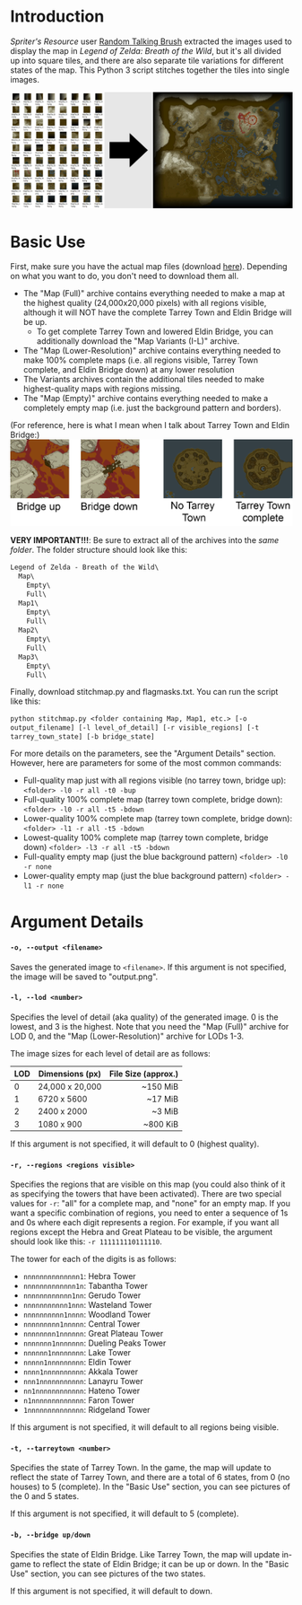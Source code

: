 # Introduction
_Spriter's Resource_ user [Random Talking Brush](https://www.spriters-resource.com/submitter/Random+Talking+Bush/)
extracted the images used to display the map in _Legend of Zelda: Breath of the Wild_, but it's all divided up
into square tiles, and there are also separate tile variations for different states of the map. 
This Python 3 script stitches together the tiles into single images.

![Map Stitcher](readmeimages/botw.jpg)

# Basic Use
First, make sure you have the actual map files (download [here](https://www.spriters-resource.com/wii_u/thelegendofzeldabreathofthewild/)).
Depending on what you want to do, you don't need to download them all.
 * The "Map (Full)" archive contains everything needed to make a map at the highest quality (24,000x20,000 pixels) with all regions visible, although it will NOT have the complete Tarrey Town and Eldin Bridge will be up.
    - To get complete Tarrey Town and lowered Eldin Bridge, you can additionally download the "Map Variants (I-L)" archive.
 * The "Map (Lower-Resolution)" archive contains everything needed to make 100% complete maps 
   (i.e. all regions visible, Tarrey Town complete, and Eldin Bridge down) at any lower resolution
 * The Variants archives contain the additional tiles needed to make highest-quality maps with regions missing.
 * The "Map (Empty)" archive contains everything needed to make
   a completely empty map (i.e. just the background pattern and borders).

(For reference, here is what I mean when I talk about Tarrey Town and Eldin Bridge:)
<img src="readmeimages/diffs.png" width="600">
 
**VERY IMPORTANT!!!**: Be sure to extract all of the archives into the _same folder_. The folder structure should look like this:
```
Legend of Zelda - Breath of the Wild\
  Map\
    Empty\
    Full\
  Map1\
    Empty\
    Full\
  Map2\
    Empty\
    Full\
  Map3\
    Empty\
    Full\
```
 
Finally, download stitchmap.py and flagmasks.txt. You can run the script like this:
```
python stitchmap.py <folder containing Map, Map1, etc.> [-o output_filename] [-l level_of_detail] [-r visible_regions] [-t tarrey_town_state] [-b bridge_state]
```
For more details on the parameters, see the "Argument Details" section. However, here are parameters for some of the most common commands:
  * Full-quality map just with all regions visible (no tarrey town, bridge up): `<folder> -l0 -r all -t0 -bup`
  * Full-quality 100% complete map (tarrey town complete, bridge down): `<folder> -l0 -r all -t5 -bdown`
  * Lower-quality 100% complete map (tarrey town complete, bridge down): `<folder> -l1 -r all -t5 -bdown`
  * Lowest-quality 100% complete map (tarrey town complete, bridge down) `<folder> -l3 -r all -t5 -bdown`  
  * Full-quality empty map (just the blue background pattern) `<folder> -l0 -r none`
  * Lower-quality empty map (just the blue background pattern) `<folder> -l1 -r none`
 
# Argument Details
#### `-o, --output <filename>`
Saves the generated image to `<filename>`. If this argument is not specified, the image will be saved to "output.png".

#### `-l, --lod <number>`
Specifies the level of detail (aka quality) of the generated image. 0 is the lowest, and 3 is the highest. Note that you need the "Map (Full)" archive for LOD 0, and the "Map (Lower-Resolution)" archive for LODs 1-3.

The image sizes for each level of detail are as follows:

| LOD | Dimensions (px) | File Size (approx.) |
| --- | --------------- | -------------------:|
| 0   | 24,000 x 20,000 |           \~150 MiB |
| 1   | 6720 x 5600     |            \~17 MiB |
| 2   | 2400 x 2000     |             \~3 MiB |
| 3   | 1080 x 900      |           \~800 KiB |

If this argument is not specified, it will default to 0 (highest quality).

#### `-r, --regions <regions visible>`
Specifies the regions that are visible on this map (you could also think of it as specifying the towers that have been activated).
There are two special values for `-r`: "all" for a complete map, and "none" for an empty map. If you want a specific
combination of regions, you need to enter a sequence of 1s and 0s where each digit represents a region. For example, if you want all regions except the Hebra and Great Plateau to be visible, the argument should look like this: `-r 111111110111110`.

The tower for each of the digits is as follows:
 * `nnnnnnnnnnnnnn1`: Hebra Tower
 * `nnnnnnnnnnnnn1n`: Tabantha Tower
 * `nnnnnnnnnnnn1nn`: Gerudo Tower
 * `nnnnnnnnnnn1nnn`: Wasteland Tower
 * `nnnnnnnnnn1nnnn`: Woodland Tower
 * `nnnnnnnnn1nnnnn`: Central Tower
 * `nnnnnnnn1nnnnnn`: Great Plateau Tower
 * `nnnnnnn1nnnnnnn`: Dueling Peaks Tower
 * `nnnnnn1nnnnnnnn`: Lake Tower
 * `nnnnn1nnnnnnnnn`: Eldin Tower
 * `nnnn1nnnnnnnnnn`: Akkala Tower
 * `nnn1nnnnnnnnnnn`: Lanayru Tower
 * `nn1nnnnnnnnnnnn`: Hateno Tower
 * `n1nnnnnnnnnnnnn`: Faron Tower
 * `1nnnnnnnnnnnnnn`: Ridgeland Tower

If this argument is not specified, it will default to all regions being visible.

#### `-t, --tarreytown <number>`
Specifies the state of Tarrey Town. In the game, the map will update to reflect the state of Tarrey Town, and there are a total of 6 states, from 0 (no houses) to 5 (complete). In the "Basic Use" section, you can see pictures of the 0 and 5 states.

If this argument is not specified, it will default to 5 (complete).

#### `-b, --bridge up/down`
Specifies the state of Eldin Bridge. Like Tarrey Town, the map will update in-game to reflect the state of Eldin Bridge; it can be up or down. In the "Basic Use" section, you can see pictures of the two states.

If this argument is not specified, it will default to down.
